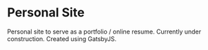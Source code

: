 # Personal Site

Personal site to serve as a portfolio / online resume. Currently under construction. Created using GatsbyJS.
